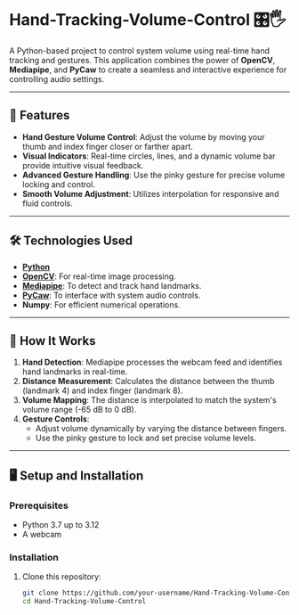 # Hand-Tracking-Volume-Control 🎛️🖐️  

A Python-based project to control system volume using real-time hand tracking and gestures. This application combines the power of **OpenCV**, **Mediapipe**, and **PyCaw** to create a seamless and interactive experience for controlling audio settings.

---

## 🚀 Features  

- **Hand Gesture Volume Control**: Adjust the volume by moving your thumb and index finger closer or farther apart.  
- **Visual Indicators**: Real-time circles, lines, and a dynamic volume bar provide intuitive visual feedback.  
- **Advanced Gesture Handling**: Use the pinky gesture for precise volume locking and control.  
- **Smooth Volume Adjustment**: Utilizes interpolation for responsive and fluid controls.

---

## 🛠️ Technologies Used  

- **[Python](https://www.python.org/)**  
- **[OpenCV](https://opencv.org/)**: For real-time image processing.  
- **[Mediapipe](https://google.github.io/mediapipe/solutions/hands.html)**: To detect and track hand landmarks.  
- **[PyCaw](https://github.com/AndreMiras/pycaw)**: To interface with system audio controls.  
- **Numpy**: For efficient numerical operations.  

---

## 🔧 How It Works  

1. **Hand Detection**: Mediapipe processes the webcam feed and identifies hand landmarks in real-time.  
2. **Distance Measurement**: Calculates the distance between the thumb (landmark 4) and index finger (landmark 8).  
3. **Volume Mapping**: The distance is interpolated to match the system's volume range (-65 dB to 0 dB).  
4. **Gesture Controls**:  
   - Adjust volume dynamically by varying the distance between fingers.  
   - Use the pinky gesture to lock and set precise volume levels.

---

## 🖥️ Setup and Installation  

### Prerequisites  

- Python 3.7 up to 3.12  
- A webcam  

### Installation  

1. Clone this repository:  
   ```bash
   git clone https://github.com/your-username/Hand-Tracking-Volume-Control.git
   cd Hand-Tracking-Volume-Control
